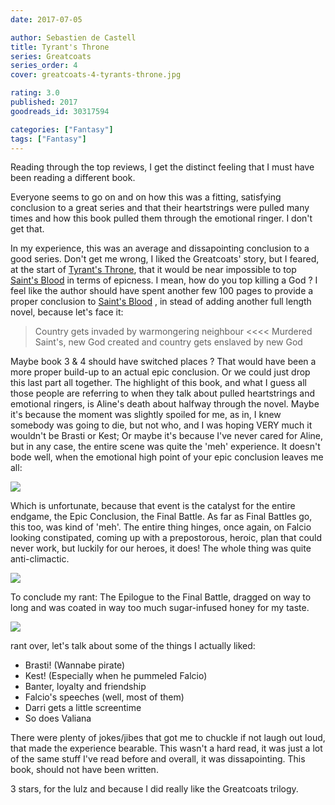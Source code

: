 ```yaml
---
date: 2017-07-05

author: Sebastien de Castell
title: Tyrant's Throne
series: Greatcoats
series_order: 4
cover: greatcoats-4-tyrants-throne.jpg

rating: 3.0
published: 2017
goodreads_id: 30317594

categories: ["Fantasy"]
tags: ["Fantasy"]
---
```


Reading through the top reviews, I get the distinct feeling that I must have been reading a different book.

<!--more-->

Everyone seems to go on and on how this was a fitting, satisfying conclusion to a great series and that their heartstrings were pulled many times and how this book pulled them through the emotional ringer. I don't get that.

In my experience, this was an average and dissapointing conclusion to a good series. Don't get me wrong, I liked the Greatcoats' story, but I feared, at the start of [Tyrant's Throne](), that it would be near impossible to top [Saint's Blood](2016-10-19-Sebastien-de-Castell---Saints-Blood.md) in terms of epicness. I mean, how do you top killing a God ? I feel like the author should have spent another few 100 pages to provide a proper conclusion to [Saint's Blood](2016-10-19-Sebastien-de-Castell---Saints-Blood.md) , in stead of adding another full length novel, because let's face it:

> Country gets invaded by warmongering neighbour <<<< Murdered Saint's, new God created and country gets enslaved by new God

Maybe book 3 & 4 should have switched places ? That would have been a more proper build-up to an actual epic conclusion. Or we could just drop this last part all together. <spoiler>The highlight of this book, and what I guess all those people are referring to when they talk about pulled heartstrings and emotional ringers, is Aline's death about halfway through the novel. Maybe it's because the moment was slightly spoiled for me, as in, I knew somebody was going to die, but not who, and I was hoping VERY much it wouldn't be Brasti or Kest; Or maybe it's because I've never cared for Aline, but in any case, the entire scene was quite the 'meh' experience.</spoiler> It doesn't bode well, when the emotional high point of your epic conclusion leaves me all:

![](http://www.reactiongifs.com/wp-content/uploads/2013/01/peteshrug.gif)

Which is unfortunate, because that event is the catalyst for the entire endgame, the Epic Conclusion, the Final Battle. As far as Final Battles go, this too, was kind of 'meh'. <spoiler>The entire thing hinges, once again, on Falcio looking constipated, coming up with a prepostorous, heroic, plan that could never work, but luckily for our heroes, it does! The whole thing was quite anti-climactic. </spoiler>

![](https://media.tenor.com/images/e504a35c93f1f2f1f7b2c3dcf7fe83d5/tenor.gif)

To conclude my rant: The Epilogue to the Final Battle, dragged on way to long and was coated in way too much sugar-infused honey for my taste.

![](https://uproxx.files.wordpress.com/2014/03/rainbow-barf.gif?w=650)

rant over, let's talk about some of the things I actually liked:

- Brasti! (Wannabe pirate)
- Kest! (Especially when he pummeled Falcio)
- Banter, loyalty and friendship
- Falcio's speeches (well, most of them)
- Darri gets a little screentime
- So does Valiana

There were plenty of jokes/jibes that got me to chuckle if not laugh out loud, that made the experience bearable. This wasn't a hard read, it was just a lot of the same stuff I've read before and overall, it was dissapointing. This book, should not have been written.

3 stars, for the lulz and because I did really like the Greatcoats trilogy.
